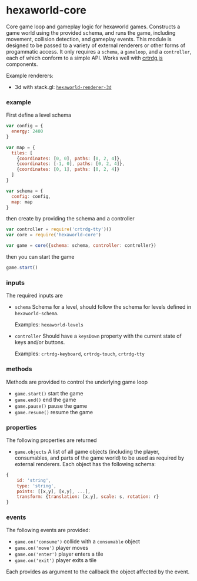 # hexaworld-core

Core game loop and gameplay logic for hexaworld games. Constructs a game world using the provided schema, and runs the game, including movement, collision detection, and gameplay events. This module is designed to be passed to a variety of external renderers or other forms of progammatic access. It only requires a `schema`, a `gameloop`, and a `controller`, each of which conform to a simple API. Works well with [crtrdg.js](http://crtrdg.com/) components.

Example renderers:

- 3d with stack.gl: [`hexaworld-renderer-3d`](https://github.com/hexaworld/hexaworld-renderer-3d)

### example

First define a level schema

```javascript
var config = {
  energy: 2400
}

var map = {
  tiles: [
    {coordinates: [0, 0], paths: [0, 2, 4]},
    {coordinates: [-1, 0], paths: [0, 2, 4]},
    {coordinates: [0, 1], paths: [0, 2, 4]}
  ]
}

var schema = {
  config: config,
  map: map
}
```

then create by providing the schema and a controller

```javascript
var controller = require('crtrdg-tty')()
var core = require('hexaworld-core')

var game = core({schema: schema, controller: controller})
```

then you can start the game

```javascript
game.start()
```

### inputs

The required inputs are

- `schema` Schema for a level, should follow the schema for levels defined in `hexaworld-schema`. 
	
	Examples: `hexaworld-levels`

- `controller` Should have a `keysDown` property with the current state of keys and/or buttons. 
 
	Examples: `crtrdg-keyboard`, `crtrdg-touch`, `crtrdg-tty`

### methods

Methods are provided to control the underlying game loop

- `game.start()` start the game
- `game.end()` end the game
- `game.pause()` pause the game
- `game.resume()` resume the game

### properties

The following properties are returned

- `game.objects` A list of all game objects (including the player, consumables, and parts of the game world) to be used as required by external renderers. Each object has the following schema:

```javascript
{
	id: 'string',
	type: 'string',
	points: [[x,y], [x,y], ...],
	transform: {translation: [x,y], scale: s, rotation: r}
}
```

### events

The following events are provided:

- `game.on('consume')` collide with a `consumable` object
- `game.on('move')` player moves
- `game.on('enter')` player enters a tile
- `game.on('exit')` player exits a tile

Each provides as argument to the callback the object affected by the event.
